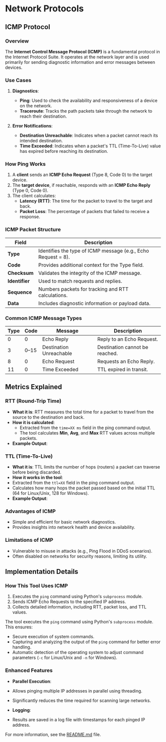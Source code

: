 # Network Protocols

## ICMP Protocol

### Overview

The **Internet Control Message Protocol (ICMP)** is a fundamental protocol in the Internet Protocol Suite. It operates at the network layer and is used primarily for sending diagnostic information and error messages between devices.

### Use Cases

1. **Diagnostics**:
   - **Ping**: Used to check the availability and responsiveness of a device on the network.
   - **Traceroute**: Tracks the path packets take through the network to reach their destination.

2. **Error Notifications**:
   - **Destination Unreachable**: Indicates when a packet cannot reach its intended destination.
   - **Time Exceeded**: Indicates when a packet's TTL (Time-To-Live) value has expired before reaching its destination.

### How Ping Works

1. A **client** sends an **ICMP Echo Request** (Type 8, Code 0) to the target device.
2. The **target device**, if reachable, responds with an **ICMP Echo Reply** (Type 0, Code 0).
3. The client calculates:
   - **Latency (RTT)**: The time for the packet to travel to the target and back.
   - **Packet Loss**: The percentage of packets that failed to receive a response.
### ICMP Packet Structure

| Field           | Description                                                 |
|------------------|-------------------------------------------------------------|
| **Type**         | Identifies the type of ICMP message (e.g., Echo Request = 8).|
| **Code**         | Provides additional context for the Type field.             |
| **Checksum**     | Validates the integrity of the ICMP message.                |
| **Identifier**   | Used to match requests and replies.                         |
| **Sequence**     | Numbers packets for tracking and RTT calculations.          |
| **Data**         | Includes diagnostic information or payload data.            |

### Common ICMP Message Types

| Type | Code | Message                              | Description                     |
|------|------|--------------------------------------|---------------------------------|
| 0    | 0    | Echo Reply                          | Reply to an Echo Request.       |
| 3    | 0–15 | Destination Unreachable             | Destination cannot be reached.  |
| 8    | 0    | Echo Request                        | Requests an Echo Reply.         |
| 11   | 0    | Time Exceeded                       | TTL expired in transit.         |

## Metrics Explained

### **RTT (Round-Trip Time)**
- **What it is**: RTT measures the total time for a packet to travel from the source to the destination and back.
- **How it is calculated**:
  - Extracted from the `time=XX ms` field in the ping command output.
  - The tool calculates **Min**, **Avg**, and **Max** RTT values across multiple packets.
- **Example Output**:

### **TTL (Time-To-Live)**
- **What it is**: TTL limits the number of hops (routers) a packet can traverse before being discarded.
- **How it works in the tool**:
- Extracted from the `ttl=XX` field in the ping command output.
- Calculates how many hops the packet passed based on the initial TTL (64 for Linux/Unix, 128 for Windows).
- **Example Output**:

### Advantages of ICMP

- Simple and efficient for basic network diagnostics.
- Provides insights into network health and device availability.

### Limitations of ICMP

- Vulnerable to misuse in attacks (e.g., Ping Flood in DDoS scenarios).
- Often disabled on networks for security reasons, limiting its utility.

## Implementation Details

### **How This Tool Uses ICMP**
1. Executes the `ping` command using Python's `subprocess` module.
2. Sends ICMP Echo Requests to the specified IP address.
3. Collects detailed information, including RTT, packet loss, and TTL values.

The tool executes the `ping` command using Python's `subprocess` module. This ensures:
- Secure execution of system commands.
- Capturing and analyzing the output of the `ping` command for better error handling.
- Automatic detection of the operating system to adjust command parameters (`-c` for Linux/Unix and `-n` for Windows).

### **Enhanced Features**

- **Parallel Execution**:
- Allows pinging multiple IP addresses in parallel using threading.
- Significantly reduces the time required for scanning large networks.

- **Logging**:
- Results are saved in a log file with timestamps for each pinged IP address.


For more information, see the [README.md](README.md) file.
